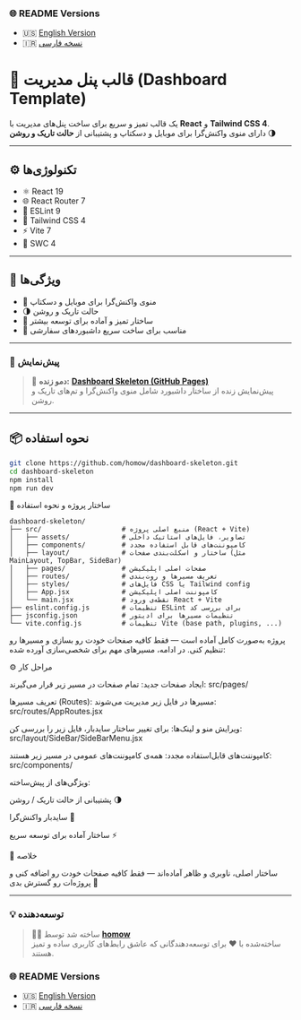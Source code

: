### 🌐 README Versions
- 🇺🇸 [English Version](./README.md)
- 🇮🇷 [نسخه فارسی](./README.FA.md)

# 🧩 قالب پنل مدیریت (Dashboard Template)

یک قالب تمیز و سریع برای ساخت پنل‌های مدیریت با **React** و **Tailwind CSS 4**.  
دارای منوی واکنش‌گرا برای موبایل و دسکتاپ و پشتیبانی از **حالت تاریک و روشن** 🌗

---

## ⚙️ تکنولوژی‌ها

- ⚛️ React 19  
- 🌐 React Router 7  
- 🧹 ESLint 9  
- 🎨 Tailwind CSS 4  
- ⚡ Vite 7  
- 🦀 SWC 4  

---

## 🚀 ویژگی‌ها

- 📱 منوی واکنش‌گرا برای موبایل و دسکتاپ  
- 🌗 حالت تاریک و روشن  
- 🧠 ساختار تمیز و آماده برای توسعه بیشتر  
- 🧩 مناسب برای ساخت سریع داشبوردهای سفارشی  

---

### 🔗 پیش‌نمایش

> 🚀 **دمو زنده:** [**Dashboard Skeleton (GitHub Pages)**](https://homow.github.io/dashboard-skeleton)  
> پیش‌نمایش زنده از ساختار داشبورد شامل منوی واکنش‌گرا و تم‌های تاریک و روشن.

 ---

## 📦 نحوه استفاده

```bash
git clone https://github.com/homow/dashboard-skeleton.git
cd dashboard-skeleton
npm install
npm run dev
```

📁 ساختار پروژه و نحوه استفاده
```
dashboard-skeleton/
├── src/                    # منبع اصلی پروژه (React + Vite)
│   ├── assets/             # تصاویر، فایل‌های استاتیک داخلی
│   ├── components/         # کامپوننت‌های قابل استفاده مجدد
│   ├── layout/             # ساختار و اسکلت‌بندی صفحات (مثل MainLayout, TopBar, SideBar)
│   ├── pages/              # صفحات اصلی اپلیکیشن
│   ├── routes/             # تعریف مسیرها و روت‌بندی
│   ├── styles/             # فایل‌های CSS یا Tailwind config
│   ├── App.jsx             # کامپوننت اصلی اپلیکیشن
│   └── main.jsx            # نقطه‌ی ورود React + Vite
├── eslint.config.js        # تنظیمات ESLint برای بررسی کد
├── jsconfig.json           # تنظیمات مسیرها برای ادیتور
└── vite.config.js          # تنظیمات Vite (base path, plugins, ...)
```

پروژه به‌صورت کامل آماده است — فقط کافیه صفحات خودت رو بسازی و مسیرها رو تنظیم کنی.
در ادامه، مسیرهای مهم برای شخصی‌سازی آورده شده:

⚙️ مراحل کار

ایجاد صفحات جدید:
تمام صفحات در مسیر زیر قرار می‌گیرند:
src/pages/

تعریف مسیرها (Routes):
مسیرها در فایل زیر مدیریت می‌شوند:
src/routes/AppRoutes.jsx

ویرایش منو و لینک‌ها:
برای تغییر ساختار سایدبار، فایل زیر را بررسی کن:
src/layout/SideBar/SideBarMenu.jsx

کامپوننت‌های قابل‌استفاده مجدد:
همه‌ی کامپوننت‌های عمومی در مسیر زیر هستند:
src/components/

ویژگی‌های از پیش‌ساخته:

پشتیبانی از حالت تاریک / روشن 🌗

سایدبار واکنش‌گرا 📱

ساختار آماده برای توسعه سریع ⚡

🧭 خلاصه

ساختار اصلی، ناوبری و ظاهر آماده‌اند —
فقط کافیه صفحات خودت رو اضافه کنی و پروژه‌ات رو گسترش بدی 🚀


---
### 💡 توسعه‌دهنده

> 👨‍💻 ساخته شد توسط [**homow**](https://github.com/homow)  
> ساخته‌شده با ❤️ برای توسعه‌دهندگانی که عاشق رابط‌های کاربری ساده و تمیز هستند.


### 🌐 README Versions
- 🇺🇸 [English Version](./README.md)
- 🇮🇷 [نسخه فارسی](./README.FA.md)
